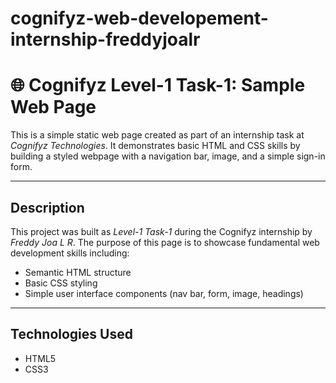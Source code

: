 # cognifyz-web-developement-internship-freddyjoalr
# 🌐 Cognifyz Level-1 Task-1: Sample Web Page

This is a simple static web page created as part of an internship task at *Cognifyz Technologies*. It demonstrates basic HTML and CSS skills by building a styled webpage with a navigation bar, image, and a simple sign-in form.

---

##  Description

This project was built as *Level-1* *Task-1* during the Cognifyz internship by *Freddy Joa L R*. The purpose of this page is to showcase fundamental web development skills including:

- Semantic HTML structure
- Basic CSS styling
- Simple user interface components (nav bar, form, image, headings)

---

## Technologies Used

- HTML5
- CSS3
